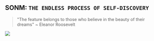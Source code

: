## SONM: `THE ENDLESS PROCESS OF SELF-DISCOVERY`

> "The feature belongs to those who believe in the beauty of their dreams" 
> ~ Eleanor Roosevelt 

![](https://user-images.githubusercontent.com/31585927/30815805-7126c3b2-a23e-11e7-8ee3-5d17ca1d2bde.png)
